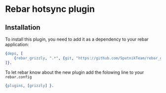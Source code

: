 # Rebar hotsync plugin

## Installation

To install this plugin, you need to add it as a dependency to your rebar application:

```erlang
{deps, [
    {rebar_grizzly, ".*", {git, "https://github.com/SputnikTeam/rebar_grizzly.git"}}
]}.
```

To let rebar know about the new plugin add the folowing line to your `rebar.config`

```erlang
{plugins, [grizzly] }.
```
